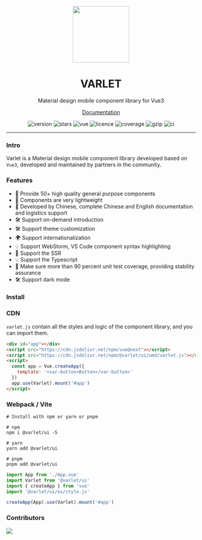 <div align="center">
  <a href="https://varlet.gitee.io/varlet-ui/">
    <img src="https://varlet.gitee.io/varlet-ui/logo.svg" width="150">
  </a>
  <h1>VARLET</h1>
  <p>Material design mobile component library for Vue3</p>
  <p>
    <a href="https://varlet.gitee.io/varlet-ui/">Documentation</a>
  </p>
  <p>
    <img src="https://img.shields.io/npm/v/@varlet/ui?style=flat-square" alt="version">
    <img src="https://img.shields.io/github/stars/varletjs/varlet" alt="stars">
    <img src="https://img.shields.io/badge/vue-v3.2.0%2B-%23407fbc" alt="vue">
    <img src="https://img.shields.io/npm/l/@varlet/ui.svg" alt="licence">
    <img src="https://img.shields.io/codecov/c/github/varletjs/varlet" alt="coverage">
    <img src="https://img.badgesize.io/https://unpkg.com/@varlet/ui/umd/varlet.js?compression=gzip&label=gzip" alt="gzip" />
    <img src="https://github.com/varletjs/varlet/workflows/CI/badge.svg" alt="ci">
  </p>
</div>

---

### Intro

Varlet is a Material design mobile component library developed based on `Vue3`, developed and maintained by partners in the community.


### Features
- 🚀 Provide 50+ high quality general purpose components
- 🚀 Components are very lightweight
- 💪 Developed by Chinese, complete Chinese and English documentation and logistics support
- 🛠️ Support on-demand introduction
- 🛠️ Support theme customization
- 🌍 Support internationalization
- 💡 Support WebStorm, VS Code component syntax highlighting
- 💪 Support the SSR
- 💡 Support the Typescript
- 💪 Make sure more than 90 percent unit test coverage, providing stability assurance
- 🛠️ Support dark mode

### Install

### CDN
`varlet.js` contain all the styles and logic of the component library, and you can import them.

```html
<div id="app"></div>
<script src="https://cdn.jsdelivr.net/npm/vue@next"></script>
<script src="https://cdn.jsdelivr.net/npm/@varlet/ui/umd/varlet.js"></script>
<script>
  const app = Vue.createApp({
    template: '<var-button>Button</var-button>'
  })
  app.use(Varlet).mount('#app')
</script>
```

### Webpack / Vite
```shell
# Install with npm or yarn or pnpm

# npm
npm i @varlet/ui -S

# yarn
yarn add @varlet/ui

# pnpm
pnpm add @varlet/ui
```

```js
import App from './App.vue'
import Varlet from '@varlet/ui'
import { createApp } from 'vue'
import '@varlet/ui/es/style.js'

createApp(App).use(Varlet).mount('#app')
```

### Contributors

<a href="https://github.com/varletjs/varlet/graphs/contributors">
  <img src="https://contrib.rocks/image?repo=haoziqaq/varlet" />
</a>
